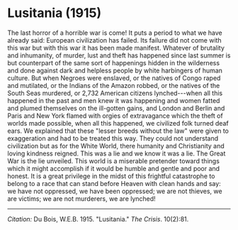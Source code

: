 <!--
title:   Lusitania
author:  Du Bois, W.E.B.
journal: The Crisis
year:    1915
volume:  10
issue:   2
pages:   81
-->

# Lusitania (1915)

The last horror of a horrible war is come! It puts a period to what we
have already said: European civilization has failed. Its failure did not
come with this war but with this war it has been made manifest. Whatever
of brutality and inhumanity, of murder, lust and theft has happened
since last summer is but counterpart of the same sort of happenings
hidden in the wilderness and done against dark and helpless people by
white harbingers of human culture. But when Negroes were enslaved, or
the natives of Congo raped and mutilated, or the Indians of the Amazon
robbed, or the natives of the South Seas murdered, or 2,732 American
citizens lynched---when all this happened in the past and men knew it
was happening and women fatted and plumed themselves on the ill-gotten
gains, and London and Berlin and Paris and New York flamed with orgies
of extravagance which the theft of worlds made possible, when all this
happened, we civilized folk turned deaf ears. We explained that these
"lesser breeds without the law" were given to exaggeration and had to be
treated this way. They could not understand civilization but as for the
White World, there humanity and Christianity and loving kindness
reigned. This was a lie and we know it was a lie. The Great War is the
lie unveiled. This world is a miserable pretender toward things which it
might accomplish if it would be humble and gentle and poor and honest.
It is a great privilege in the midst of this frightful catastrophe to
belong to a race that can stand before Heaven with clean hands and say:
we have not oppressed, we have been oppressed; we are not thieves, we
are victims; we are not murderers, we are lynched!

______________
*Citation:* Du Bois, W.E.B. 1915. "Lusitania." *The Crisis*. 10(2):81.